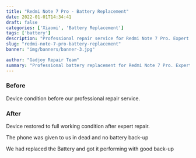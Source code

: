 ```yaml
---
title: "Redmi Note 7 Pro - Battery Replacement"
date: 2022-01-01T14:34:41
draft: false
categories: ['Xiaomi', 'Battery Replacement']
tags: ['battery']
description: "Professional repair service for Redmi Note 7 Pro. Expert diagnosis and quality repairs in Bangalore."
slug: "redmi-note-7-pro-battery-replacement"
banner: "img/banners/banner-3.jpg"

author: "Gadjoy Repair Team"
summary: "Professional battery replacement for Redmi Note 7 Pro. Expert technicians, quality parts, warranty included."
---
```


### Before

Device condition before our professional repair service.

### After

Device restored to full working condition after expert repair.

The phone was given to us in dead and no battery back-up

We had replaced the Battery and got it performing with good back-up